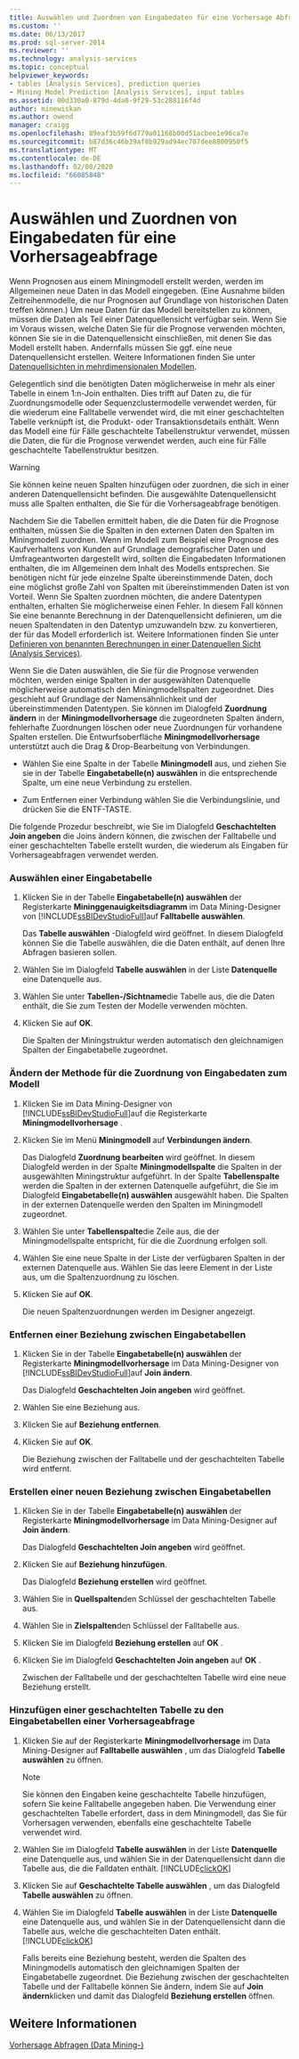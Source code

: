 ```yaml
---
title: Auswählen und Zuordnen von Eingabedaten für eine Vorhersage Abfrage | Microsoft-Dokumentation
ms.custom: ''
ms.date: 06/13/2017
ms.prod: sql-server-2014
ms.reviewer: ''
ms.technology: analysis-services
ms.topic: conceptual
helpviewer_keywords:
- tables [Analysis Services], prediction queries
- Mining Model Prediction [Analysis Services], input tables
ms.assetid: 00d330a0-879d-4da0-9f29-53c288116f4d
author: minewiskan
ms.author: owend
manager: craigg
ms.openlocfilehash: 89eaf3b59f6d779a01168b00d51acbee1e96ca7e
ms.sourcegitcommit: b87d36c46b39af8b929ad94ec707dee8800950f5
ms.translationtype: MT
ms.contentlocale: de-DE
ms.lasthandoff: 02/08/2020
ms.locfileid: "66085848"
---
```

# <a name="choose-and-map-input-data-for-a-prediction-query"></a>Auswählen und Zuordnen von Eingabedaten für eine Vorhersageabfrage
  Wenn Prognosen aus einem Miningmodell erstellt werden, werden im Allgemeinen neue Daten in das Modell eingegeben. (Eine Ausnahme bilden Zeitreihenmodelle, die nur Prognosen auf Grundlage von historischen Daten treffen können.) Um neue Daten für das Modell bereitstellen zu können, müssen die Daten als Teil einer Datenquellensicht verfügbar sein. Wenn Sie im Voraus wissen, welche Daten Sie für die Prognose verwenden möchten, können Sie sie in die Datenquellensicht einschließen, mit denen Sie das Modell erstellt haben. Andernfalls müssen Sie ggf. eine neue Datenquellensicht erstellen. Weitere Informationen finden Sie unter [Datenquellsichten in mehrdimensionalen Modellen](../multidimensional-models/data-source-views-in-multidimensional-models.md).  
  
 Gelegentlich sind die benötigten Daten möglicherweise in mehr als einer Tabelle in einem 1:n-Join enthalten. Dies trifft auf Daten zu, die für Zuordnungsmodelle oder Sequenzclustermodelle verwendet werden, für die wiederum eine Falltabelle verwendet wird, die mit einer geschachtelten Tabelle verknüpft ist, die Produkt- oder Transaktionsdetails enthält. Wenn das Modell eine für Fälle geschachtelte Tabellenstruktur verwendet, müssen die Daten, die für die Prognose verwendet werden, auch eine für Fälle geschachtelte Tabellenstruktur besitzen.  
  
> [!WARNING]  
>  Sie können keine neuen Spalten hinzufügen oder zuordnen, die sich in einer anderen Datenquellensicht befinden. Die ausgewählte Datenquellensicht muss alle Spalten enthalten, die Sie für die Vorhersageabfrage benötigen.  
  
 Nachdem Sie die Tabellen ermittelt haben, die die Daten für die Prognose enthalten, müssen Sie die Spalten in den externen Daten den Spalten im Miningmodell zuordnen. Wenn im Modell zum Beispiel eine Prognose des Kaufverhaltens von Kunden auf Grundlage demografischer Daten und Umfrageantworten dargestellt wird, sollten die Eingabedaten Informationen enthalten, die im Allgemeinen dem Inhalt des Modells entsprechen. Sie benötigen nicht für jede einzelne Spalte übereinstimmende Daten, doch eine möglichst große Zahl von Spalten mit übereinstimmenden Daten ist von Vorteil. Wenn Sie Spalten zuordnen möchten, die andere Datentypen enthalten, erhalten Sie möglicherweise einen Fehler. In diesem Fall können Sie eine benannte Berechnung in der Datenquellensicht definieren, um die neuen Spaltendaten in den Datentyp umzuwandeln bzw. zu konvertieren, der für das Modell erforderlich ist. Weitere Informationen finden Sie unter [Definieren von benannten Berechnungen in einer Datenquellen Sicht &#40;Analysis Services&#41;](../multidimensional-models/define-named-calculations-in-a-data-source-view-analysis-services.md).  
  
 Wenn Sie die Daten auswählen, die Sie für die Prognose verwenden möchten, werden einige Spalten in der ausgewählten Datenquelle möglicherweise automatisch den Miningmodellspalten zugeordnet. Dies geschieht auf Grundlage der Namensähnlichkeit und der übereinstimmenden Datentypen. Sie können im Dialogfeld **Zuordnung ändern** in der **Miningmodellvorhersage** die zugeordneten Spalten ändern, fehlerhafte Zuordnungen löschen oder neue Zuordnungen für vorhandene Spalten erstellen. Die Entwurfsoberfläche **Miningmodellvorhersage** unterstützt auch die Drag &amp; Drop-Bearbeitung von Verbindungen.  
  
-   Wählen Sie eine Spalte in der Tabelle **Miningmodell** aus, und ziehen Sie sie in der Tabelle **Eingabetabelle(n) auswählen** in die entsprechende Spalte, um eine neue Verbindung zu erstellen.  
  
-   Zum Entfernen einer Verbindung wählen Sie die Verbindungslinie, und drücken Sie die ENTF-TASTE.  
  
 Die folgende Prozedur beschreibt, wie Sie im Dialogfeld **Geschachtelten Join angeben** die Joins ändern können, die zwischen der Falltabelle und einer geschachtelten Tabelle erstellt wurden, die wiederum als Eingaben für Vorhersageabfragen verwendet werden.  
  
### <a name="select-an-input-table"></a>Auswählen einer Eingabetabelle  
  
1.  Klicken Sie in der Tabelle **Eingabetabelle(n) auswählen** der Registerkarte **Mininggenauigkeitsdiagramm** im Data Mining-Designer von [!INCLUDE[ssBIDevStudioFull](../../includes/ssbidevstudiofull-md.md)]auf **Falltabelle auswählen**.  
  
     Das **Tabelle auswählen** -Dialogfeld wird geöffnet. In diesem Dialogfeld können Sie die Tabelle auswählen, die die Daten enthält, auf denen Ihre Abfragen basieren sollen.  
  
2.  Wählen Sie im Dialogfeld **Tabelle auswählen** in der Liste **Datenquelle** eine Datenquelle aus.  
  
3.  Wählen Sie unter **Tabellen-/Sichtname**die Tabelle aus, die die Daten enthält, die Sie zum Testen der Modelle verwenden möchten.  
  
4.  Klicken Sie auf **OK**.  
  
     Die Spalten der Miningstruktur werden automatisch den gleichnamigen Spalten der Eingabetabelle zugeordnet.  
  
### <a name="change-the-way-that-input-data-is-mapped-to-the-model"></a>Ändern der Methode für die Zuordnung von Eingabedaten zum Modell  
  
1.  Klicken Sie im Data Mining-Designer von [!INCLUDE[ssBIDevStudioFull](../../includes/ssbidevstudiofull-md.md)]auf die Registerkarte **Miningmodellvorhersage** .  
  
2.  Klicken Sie im Menü **Miningmodell** auf **Verbindungen ändern**.  
  
     Das Dialogfeld **Zuordnung bearbeiten** wird geöffnet. In diesem Dialogfeld werden in der Spalte **Miningmodellspalte** die Spalten in der ausgewählten Miningstruktur aufgeführt. In der Spalte **Tabellenspalte** werden die Spalten in der externen Datenquelle aufgeführt, die Sie im Dialogfeld **Eingabetabelle(n) auswählen** ausgewählt haben. Die Spalten in der externen Datenquelle werden den Spalten im Miningmodell zugeordnet.  
  
3.  Wählen Sie unter **Tabellenspalte**die Zeile aus, die der Miningmodellspalte entspricht, für die die Zuordnung erfolgen soll.  
  
4.  Wählen Sie eine neue Spalte in der Liste der verfügbaren Spalten in der externen Datenquelle aus. Wählen Sie das leere Element in der Liste aus, um die Spaltenzuordnung zu löschen.  
  
5.  Klicken Sie auf **OK**.  
  
     Die neuen Spaltenzuordnungen werden im Designer angezeigt.  
  
### <a name="remove-a-relationship-between-input-tables"></a>Entfernen einer Beziehung zwischen Eingabetabellen  
  
1.  Klicken Sie in der Tabelle **Eingabetabelle(n) auswählen** der Registerkarte **Miningmodellvorhersage** im Data Mining-Designer von [!INCLUDE[ssBIDevStudioFull](../../includes/ssbidevstudiofull-md.md)]auf **Join ändern**.  
  
     Das Dialogfeld **Geschachtelten Join angeben** wird geöffnet.  
  
2.  Wählen Sie eine Beziehung aus.  
  
3.  Klicken Sie auf **Beziehung entfernen**.  
  
4.  Klicken Sie auf **OK**.  
  
     Die Beziehung zwischen der Falltabelle und der geschachtelten Tabelle wird entfernt.  
  
### <a name="create-a-new-relationship-between-input-tables"></a>Erstellen einer neuen Beziehung zwischen Eingabetabellen  
  
1.  Klicken Sie in der Tabelle **Eingabetabelle(n) auswählen** der Registerkarte **Miningmodellvorhersage** im Data Mining-Designer auf **Join ändern**.  
  
     Das Dialogfeld **Geschachtelten Join angeben** wird geöffnet.  
  
2.  Klicken Sie auf **Beziehung hinzufügen**.  
  
     Das Dialogfeld **Beziehung erstellen** wird geöffnet.  
  
3.  Wählen Sie in **Quellspalten**den Schlüssel der geschachtelten Tabelle aus.  
  
4.  Wählen Sie in **Zielspalten**den Schlüssel der Falltabelle aus.  
  
5.  Klicken Sie im Dialogfeld **Beziehung erstellen** auf **OK** .  
  
6.  Klicken Sie im Dialogfeld **Geschachtelten Join angeben** auf **OK** .  
  
     Zwischen der Falltabelle und der geschachtelten Tabelle wird eine neue Beziehung erstellt.  
  
### <a name="add-a-nested-table-to-the-input-tables-of-a-prediction-query"></a>Hinzufügen einer geschachtelten Tabelle zu den Eingabetabellen einer Vorhersageabfrage  
  
1.  Klicken Sie auf der Registerkarte **Miningmodellvorhersage** im Data Mining-Designer auf **Falltabelle auswählen** , um das Dialogfeld **Tabelle auswählen** zu öffnen.  
  
    > [!NOTE]  
    >  Sie können den Eingaben keine geschachtelte Tabelle hinzufügen, sofern Sie keine Falltabelle angegeben haben. Die Verwendung einer geschachtelten Tabelle erfordert, dass in dem Miningmodell, das Sie für Vorhersagen verwenden, ebenfalls eine geschachtelte Tabelle verwendet wird.  
  
2.  Wählen Sie im Dialogfeld **Tabelle auswählen** in der Liste **Datenquelle** eine Datenquelle aus, und wählen Sie in der Datenquellensicht dann die Tabelle aus, die die Falldaten enthält. [!INCLUDE[clickOK](../../includes/clickok-md.md)]  
  
3.  Klicken Sie auf **Geschachtelte Tabelle auswählen** , um das Dialogfeld **Tabelle auswählen** zu öffnen.  
  
4.  Wählen Sie im Dialogfeld **Tabelle auswählen** in der Liste **Datenquelle** eine Datenquelle aus, und wählen Sie in der Datenquellensicht dann die Tabelle aus, welche die geschachtelten Daten enthält. [!INCLUDE[clickOK](../../includes/clickok-md.md)]  
  
     Falls bereits eine Beziehung besteht, werden die Spalten des Miningmodells automatisch den gleichnamigen Spalten der Eingabetabelle zugeordnet. Die Beziehung zwischen der geschachtelten Tabelle und der Falltabelle können Sie ändern, indem Sie auf **Join ändern**klicken und damit das Dialogfeld **Beziehung erstellen** öffnen.  
  
## <a name="see-also"></a>Weitere Informationen  
 [Vorhersage Abfragen &#40;Data Mining-&#41;](prediction-queries-data-mining.md)  
  
  
